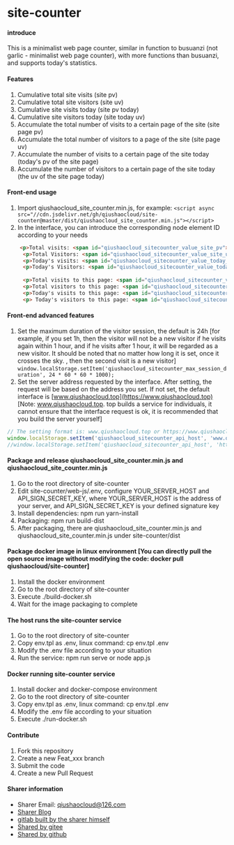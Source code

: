 # site-counter


#### introduce

This is a minimalist web page counter, similar in function to busuanzi (not garlic - minimalist web page counter), with more functions than busuanzi, and supports today's statistics.



#### Features

1. Cumulative total site visits (site pv)
2. Cumulative total site visitors (site uv)
3. Cumulative site visits today (site pv today)
4. Cumulative site visitors today (site today uv)
5. Accumulate the total number of visits to a certain page of the site (site page pv)
6. Accumulate the total number of visitors to a page of the site (site page uv)
7. Accumulate the number of visits to a certain page of the site today (today's pv of the site page)
8. Accumulate the number of visitors to a certain page of the site today (the uv of the site page today)



#### Front-end usage

1. Import qiushaocloud_site_counter.min.js, for example: `<script async src="//cdn.jsdelivr.net/gh/qiushaocloud/site-counter@master/dist/qiushaocloud_site_counter.min.js"></script>`
2. In the interface, you can introduce the corresponding node element ID according to your needs
```html
    <p>Total visits: <span id="qiushaocloud_sitecounter_value_site_pv">n</span></p>
     <p>Total Visitors: <span id="qiushaocloud_sitecounter_value_site_uv">n</span></p>
     <p>Today's visits: <span id="qiushaocloud_sitecounter_value_today_site_pv">n</span></p>
     <p>Today's Visitors: <span id="qiushaocloud_sitecounter_value_today_site_uv">n</span></p>
   
     <p>Total visits to this page: <span id="qiushaocloud_sitecounter_value_site_page_pv">n</span></p>
     <p>Total visitors to this page: <span id="qiushaocloud_sitecounter_value_site_page_uv">n</span></p>
     <p>Today's visits to this page: <span id="qiushaocloud_sitecounter_value_today_site_page_pv">n</span></p>
     <p> Today's visitors to this page: <span id="qiushaocloud_sitecounter_value_today_site_page_uv">n</span></p>
````



#### Front-end advanced features

1. Set the maximum duration of the visitor session, the default is 24h [for example, if you set 1h, then the visitor will not be a new visitor if he visits again within 1 hour, and if he visits after 1 hour, it will be regarded as a new visitor. It should be noted that no matter how long it is set, once it crosses the sky. , then the second visit is a new visitor]
`window.localStorage.setItem('qiushaocloud_sitecounter_max_session_duration', 24 * 60 * 60 * 1000);`
2. Set the server address requested by the interface. After setting, the request will be based on the address you set. If not set, the default interface is [www.qiushaocloud.top](https://www.qiushaocloud.top) [Note: www.qiushaocloud.top. top builds a service for individuals, it cannot ensure that the interface request is ok, it is recommended that you build the server yourself]
``` javascript
// The setting format is: www.qiushaocloud.top or https://www.qiushaocloud.top:443
window.localStorage.setItem('qiushaocloud_sitecounter_api_host', 'www.qiushaocloud.top');
//window.localStorage.setItem('qiushaocloud_sitecounter_api_host', 'https://www.qiushaocloud.top:443');
````



#### Package and release qiushaocloud_site_counter.min.js and qiushaocloud_site_counter.min.js

1. Go to the root directory of site-counter
2. Edit site-counter/web-js/.env, configure YOUR_SERVER_HOST and API_SIGN_SECRET_KEY, where YOUR_SERVER_HOST is the address of your server, and API_SIGN_SECRET_KEY is your defined signature key
3. Install dependencies: npm run yarn-install
4. Packaging: npm run build-dist
5. After packaging, there are qiushaocloud_site_counter.min.js and qiushaocloud_site_counter.min.js under site-counter/dist



#### Package docker image in linux environment [You can directly pull the open source image without modifying the code: docker pull qiushaocloud/site-counter]

1. Install the docker environment
2. Go to the root directory of site-counter
3. Execute ./build-docker.sh
4. Wait for the image packaging to complete



#### The host runs the site-counter service

1. Go to the root directory of site-counter
2. Copy env.tpl as .env, linux command: cp env.tpl .env
3. Modify the .env file according to your situation
4. Run the service: npm run serve or node app.js



#### Docker running site-counter service

1. Install docker and docker-compose environment
2. Go to the root directory of site-counter
3. Copy env.tpl as .env, linux command: cp env.tpl .env
4. Modify the .env file according to your situation
5. Execute ./run-docker.sh



#### Contribute

1. Fork this repository
2. Create a new Feat_xxx branch
3. Submit the code
4. Create a new Pull Request



#### Sharer information

* Sharer Email: [qiushaocloud@126.com](mailto:qiushaocloud@126.com)
* [Sharer Blog](https://www.qiushaocloud.top)
* [gitlab built by the sharer himself](https://www.qiushaocloud.top/gitlab/qiushaocloud)
* [Shared by gitee](https://gitee.com/qiushaocloud/dashboard/projects)
* [Shared by github](https://github.com/qiushaocloud?tab=repositories)